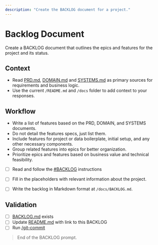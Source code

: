 ```yaml
---
description: "Create the BACKLOG document for a project."
---
```


# Backlog Document

Create a BACKLOG document that outlines the epics and features for the project and its status.

## Context

- Read [PRD.md](/docs/PRD.md), [DOMAIN.md](/docs/DOMAIN.md) and [SYSTEMS.md](/docs/SYSTEMS.md) as primary sources for requirements and business logic.
- Use the current `/README.md` and `/docs` folder to add context to your responses.

## Workflow

- Write a list of features based on the PRD, DOMAIN, and SYSTEMS documents.
- Do not detail the features specs, just list them.
- Include features for project or data boilerplate, initial setup, and any other necessary components.
- Group related features into epics for better organization.
- Prioritize epics and features based on business value and technical feasibility.

- [ ] Read and follow the [#BACKLOG](/.github/instructions/BACKLOG.instructions.md) instructions

- [ ] Fill in the placeholders with relevant information about the project. 

- [ ] Write the backlog in Markdown format at `/docs/BACKLOG.md`.

## Validation

- [ ] [BACKLOG.md](/docs/BACKLOG.md) exists 
- [ ] Update [README.md](/README.md) with link to this BACKLOG
- [ ] Run [/git-commit](/.github/prompts/git-commit.prompt.md) 

> End of the BACKLOG prompt.

